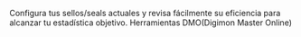 Configura tus sellos/seals actuales y revisa fácilmente su eficiencia para alcanzar tu estadística objetivo. Herramientas DMO(Digimon Master Online)
